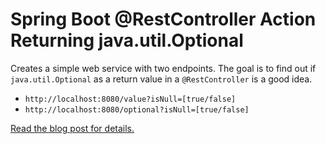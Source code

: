 Spring Boot @RestController Action Returning java.util.Optional
===============================================================

Creates a simple web service with two endpoints. The goal is to find out if
`java.util.Optional` as a return value in a `@RestController` is a good idea.

* `http://localhost:8080/value?isNull=[true/false]`
* `http://localhost:8080/optional?isNull=[true/false]`

[Read the blog post for details.]()